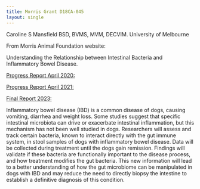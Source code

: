 ```yaml
---
title: Morris Grant D18CA-045
layout: single
---
```


Caroline S Mansfield BSD, BVMS, MVM, DECVIM. University of Melbourne

From Morris Animal Foundation website:

Understanding the Relationship between Intestinal Bacteria and Inflammatory Bowel Disease.

[Progress Report April 2020: ](https://www.samoyedhealthfoundation.org/files/MAFD18CA045ProgressReport.pdf)

[Progress Report April 2021: ](/files/mafd18ca045.pdf)

[Final Report 2023: ](/files/d18ca045final.pdf)

Inflammatory bowel disease (IBD) is a common disease of dogs, causing vomiting, diarrhea and weight loss. Some studies suggest that specific intestinal microbiota can drive or exacerbate intestinal inflammation, but this mechanism has not been well studied in dogs. Researchers will assess and track certain bacteria, known to interact directly with the gut immune system, in stool samples of dogs with inflammatory bowel disease. Data will be collected during treatment until the dogs gain remission. Findings will validate if these bacteria are functionally important to the disease process, and how treatment modifies the gut bacteria. This new information will lead to a better understanding of how the gut microbiome can be manipulated in dogs with IBD and may reduce the need to directly biopsy the intestine to establish a definitive diagnosis of this condition.
